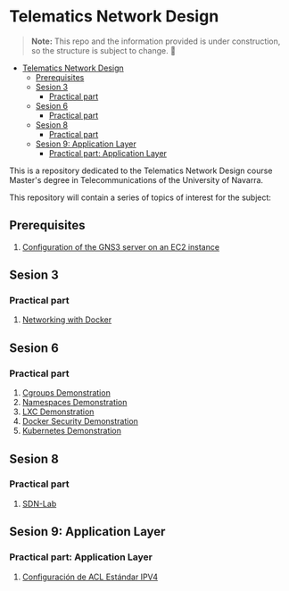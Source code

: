 # Telematics Network Design

> **Note:** This repo and the information provided is under construction, so the structure is subject to change. 👀 

- [Telematics Network Design](#telematics-network-design)
  - [Prerequisites](#prerequisites)
  - [Sesion 3](#sesion-3)
    - [Practical part](#practical-part)
  - [Sesion 6](#sesion-6)
    - [Practical part](#practical-part-1)
  - [Sesion 8](#sesion-8)
    - [Practical part](#practical-part-2)
  - [Sesion 9: Application Layer](#sesion-9-application-layer)
    - [Practical part: Application Layer](#practical-part-application-layer)

This is a repository dedicated to the Telematics Network Design course Master's degree in Telecommunications of the University of Navarra.

This repository will contain a series of topics of interest for the subject:

## Prerequisites

1. [Configuration of the GNS3 server on an EC2 instance](./GNS3ServerDeployment/README.md)

## Sesion 3

### Practical part

   1. [Networking with Docker](./NetworkingWithDocker/README.md)

## Sesion 6

### Practical part

   1. [Cgroups Demonstration](./CgroupsDemo/README.md)
   2. [Namespaces Demonstration](./NamespacesDemo/README.md)
   3. [LXC Demonstration](./LXCDemo/README.md)
   4. [Docker Security Demonstration](./DockerSecDemo/README.md)
   5. [Kubernetes Demonstration](./KubernetesDemo/README.md)

## Sesion 8

### Practical part

   1. [SDN-Lab](./SDN-Lab/README.md)


## Sesion 9: Application Layer

### Practical part: Application Layer

   1. [Configuración de ACL Estándar IPV4](./SESION_9/README.md)
